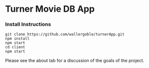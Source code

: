 # Turner Movie DB App

### Install Instructions
```
git clone https://github.com/wallergoble/turnerApp.git
npm install
npm start
cd client
npm start
```
<p>Please see the about tab for a discussion of the goals of the project.</p>
